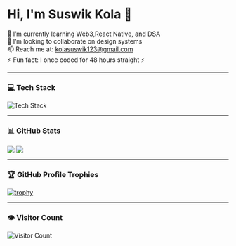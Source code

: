 # Hi, I'm Suswik Kola 👋

🌱 I’m currently learning Web3,React Native, and DSA  
👯 I’m looking to collaborate on design systems  
📫 Reach me at: kolasuswik123@gmail.com  
⚡ Fun fact: I once coded for 48 hours straight ⚡

---

### 💻 Tech Stack
<img src="https://skillicons.dev/icons?i=html,css,js,python,react,nodejs&perline=6" alt="Tech Stack" />

---

### 📊 GitHub Stats
<img align="center" src="https://github-readme-stats.vercel.app/api?username=SuswikKola&show_icons=true&theme=radical" />
<img align="center" src="https://github-readme-stats.vercel.app/api/top-langs/?username=SuswikKola&layout=compact&theme=tokyonight" />

---

### 🏆 GitHub Profile Trophies

[![trophy](https://github-profile-trophy.vercel.app/?username=SuswikKola&theme=onedark)](https://github.com/SuswikKola/github-profile-trophy)


---

### 👁️ Visitor Count
![Visitor Count](https://komarev.com/ghpvc/?username=SuswikKola)
